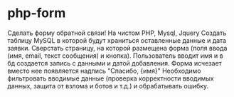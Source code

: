 # php-form
Сделать форму обратной связи! На чистом PHP, Mysql, Jquery Создать таблицу MySQL в которой будут храниться оставленные данные и 
дата заявки. Сверстать страницу, на которой размещена форма (поля ввода (имя, email, текст сообщения) и кнопка). Пользователь вводит 
имя и в бд создается запись с данными и датой добавления. Форма исчезает вместо нее появляется надпись "Спасибо, {имя}" Необходимо 
фильтровать вводимые данные (проверка корректности вводимых данных, защита от взлома и ботов и т.д.) и обрабатывать ошибку.
